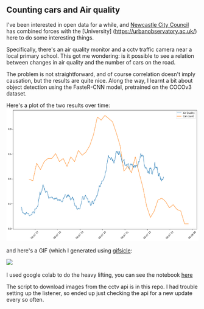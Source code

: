## Counting cars and Air quality

I've been interested in open data for a while, and [Newcastle City Council](https://www.netraveldata.co.uk/) has combined forces with the [University] (https://urbanobservatory.ac.uk/) here to do some interesting things.

Specifically, there's an air quality monitor and a cctv traffic camera near a local primary school. This got me wondering: is it possible to see a relation between changes in air quality and the number of cars on the road. 

The problem is not straightforward, and of course correlation doesn't imply causation, but the results are quite nice. Along the way, I learnt a bit about object detection using the FasteR-CNN model, pretrained on the COCOv3 dataset.


Here's a plot of the two results over time:
![](air_quality_plot.png "Air quality plot")


and here's a GIF (which I generated using [gifsicle](https://www.lcdf.org/gifsicle/):

![](chilli_road_counting_cars.gif)

I used google colab to do the heavy lifting, you can see the notebook [here](https://colab.research.google.com/drive/13ifhi58oW9rgJ9IIUnRywjTGD_DUir0J?usp=sharing)

The script to download images from the cctv api is in this repo. I had trouble setting up the listener, so ended up just checking the api for a new update every so often.
